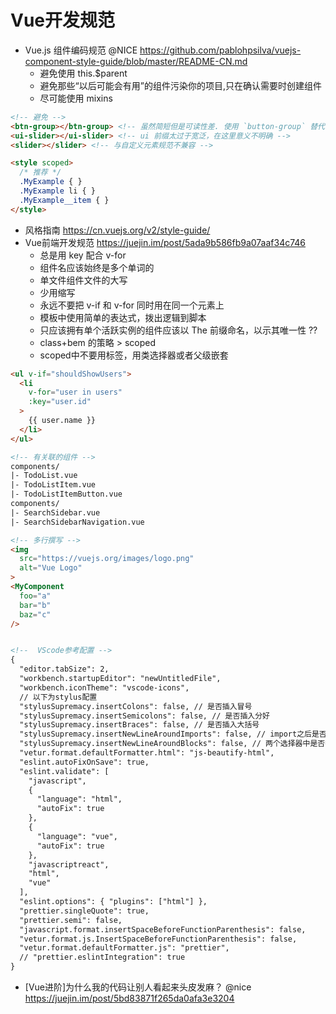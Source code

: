 # Vue开发规范

- Vue.js 组件编码规范 @NICE https://github.com/pablohpsilva/vuejs-component-style-guide/blob/master/README-CN.md
  - 避免使用 this.$parent
  - 避免那些“以后可能会有用”的组件污染你的项目,只在确认需要时创建组件
  - 尽可能使用 mixins

```html
<!-- 避免 -->
<btn-group></btn-group> <!-- 虽然简短但是可读性差. 使用 `button-group` 替代 -->
<ui-slider></ui-slider> <!-- ui 前缀太过于宽泛，在这里意义不明确 -->
<slider></slider> <!-- 与自定义元素规范不兼容 -->

<style scoped>
  /* 推荐 */
  .MyExample { }
  .MyExample li { }
  .MyExample__item { }
</style>
```

- 风格指南 https://cn.vuejs.org/v2/style-guide/
- Vue前端开发规范 https://juejin.im/post/5ada9b586fb9a07aaf34c746
  - 总是用 key 配合 v-for
  - 组件名应该始终是多个单词的
  - 单文件组件文件的大写
  - 少用缩写
  - 永远不要把 v-if 和 v-for 同时用在同一个元素上
  - 模板中使用简单的表达式，拨出逻辑到脚本
  - 只应该拥有单个活跃实例的组件应该以 The 前缀命名，以示其唯一性 ??
  - class+bem 的策略 > scoped
  - scoped中不要用标签，用类选择器或者父级嵌套  

```html
<ul v-if="shouldShowUsers">
  <li
    v-for="user in users"
    :key="user.id"
  >
    {{ user.name }}
  </li>
</ul>

<!-- 有关联的组件 -->
components/
|- TodoList.vue
|- TodoListItem.vue
|- TodoListItemButton.vue
components/
|- SearchSidebar.vue
|- SearchSidebarNavigation.vue

<!-- 多行撰写 -->
<img
  src="https://vuejs.org/images/logo.png"
  alt="Vue Logo"
>
<MyComponent
  foo="a"
  bar="b"
  baz="c"
/>


<!--  VScode参考配置 -->
{
  "editor.tabSize": 2,
  "workbench.startupEditor": "newUntitledFile",
  "workbench.iconTheme": "vscode-icons",
  // 以下为stylus配置
  "stylusSupremacy.insertColons": false, // 是否插入冒号
  "stylusSupremacy.insertSemicolons": false, // 是否插入分好
  "stylusSupremacy.insertBraces": false, // 是否插入大括号
  "stylusSupremacy.insertNewLineAroundImports": false, // import之后是否换行
  "stylusSupremacy.insertNewLineAroundBlocks": false, // 两个选择器中是否换行
  "vetur.format.defaultFormatter.html": "js-beautify-html",
  "eslint.autoFixOnSave": true,
  "eslint.validate": [
    "javascript",
    {
      "language": "html",
      "autoFix": true
    },
    {
      "language": "vue",
      "autoFix": true
    },
    "javascriptreact",
    "html",
    "vue"
  ],
  "eslint.options": { "plugins": ["html"] },
  "prettier.singleQuote": true,
  "prettier.semi": false,
  "javascript.format.insertSpaceBeforeFunctionParenthesis": false,
  "vetur.format.js.InsertSpaceBeforeFunctionParenthesis": false,
  "vetur.format.defaultFormatter.js": "prettier",
  // "prettier.eslintIntegration": true
}
```

- [Vue进阶]为什么我的代码让别人看起来头皮发麻？ @nice https://juejin.im/post/5bd83871f265da0afa3e3204